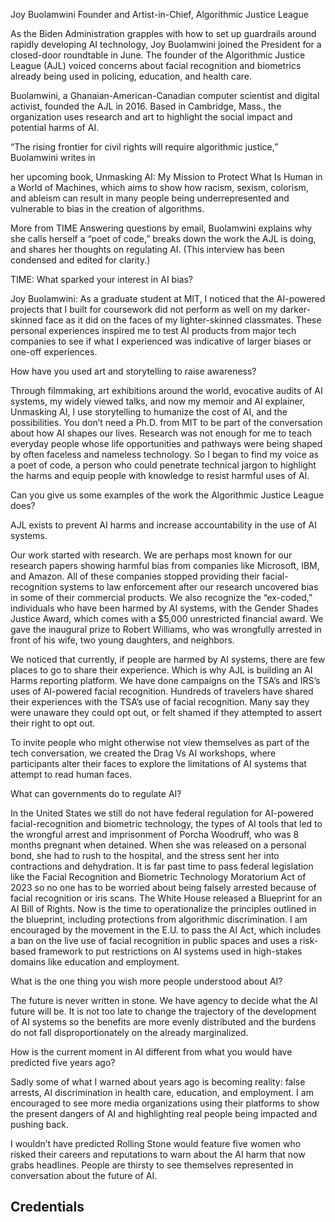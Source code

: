 Joy Buolamwini
Founder and Artist-in-Chief, Algorithmic Justice League

As the Biden Administration grapples with how to set up guardrails around rapidly developing AI technology, Joy Buolamwini joined the President for a closed-door roundtable in June. The founder of the Algorithmic Justice League (AJL) voiced concerns about facial recognition and biometrics already being used in policing, education, and health care.

Buolamwini, a Ghanaian-American-Canadian computer scientist and digital activist, founded the AJL in 2016. Based in Cambridge, Mass., the organization uses research and art to highlight the social impact and potential harms of AI.

“The rising frontier for civil rights will require algorithmic justice,” Buolamwini writes in

her upcoming book, Unmasking AI: My Mission to Protect What Is Human in a World of Machines, which aims to show how racism, sexism, colorism, and ableism can result in many people being underrepresented and vulnerable to bias in the creation of algorithms.

More from TIME
Answering questions by email, Buolamwini explains why she calls herself a “poet of code,” breaks down the work the AJL is doing, and shares her thoughts on regulating AI. (This interview has been condensed and edited for clarity.)

TIME: What sparked your interest in AI bias?

Joy Buolamwini: As a graduate student at MIT, I noticed that the AI-powered projects that I built for coursework did not perform as well on my darker-skinned face as it did on the faces of my lighter-skinned classmates. These personal experiences inspired me to test AI products from major tech companies to see if what I experienced was indicative of larger biases or one-off experiences.

How have you used art and storytelling to raise awareness?

Through filmmaking, art exhibitions around the world, evocative audits of AI systems, my widely viewed talks, and now my memoir and AI explainer, Unmasking AI, I use storytelling to humanize the cost of AI, and the possibilities. You don’t need a Ph.D. from MIT to be part of the conversation about how AI shapes our lives. Research was not enough for me to teach everyday people whose life opportunities and pathways were being shaped by often faceless and nameless technology. So I began to find my voice as a poet of code, a person who could penetrate technical jargon to highlight the harms and equip people with knowledge to resist harmful uses of AI.

Can you give us some examples of the work the Algorithmic Justice League does?

AJL exists to prevent AI harms and increase accountability in the use of AI systems.

Our work started with research. We are perhaps most known for our research papers showing harmful bias from companies like Microsoft, IBM, and Amazon. All of these companies stopped providing their facial-recognition systems to law enforcement after our research uncovered bias in some of their commercial products. We also recognize the “ex-coded,” individuals who have been harmed by AI systems, with the Gender Shades Justice Award, which comes with a $5,000 unrestricted financial award. We gave the inaugural prize to Robert Williams, who was wrongfully arrested in front of his wife, two young daughters, and neighbors.

We noticed that currently, if people are harmed by AI systems, there are few places to go to share their experience. Which is why AJL is building an AI Harms reporting platform. We have done campaigns on the TSA’s and IRS’s uses of AI-powered facial recognition. Hundreds of travelers have shared their experiences with the TSA’s use of facial recognition. Many say they were unaware they could opt out, or felt shamed if they attempted to assert their right to opt out.

To invite people who might otherwise not view themselves as part of the tech conversation, we created the Drag Vs AI workshops, where participants alter their faces to explore the limitations of AI systems that attempt to read human faces.

What can governments do to regulate AI?

In the United States we still do not have federal regulation for AI-powered facial-recognition and biometric technology, the types of AI tools that led to the wrongful arrest and imprisonment of Porcha Woodruff, who was 8 months pregnant when detained. When she was released on a personal bond, she had to rush to the hospital, and the stress sent her into contractions and dehydration. It is far past time to pass federal legislation like the Facial Recognition and Biometric Technology Moratorium Act of 2023 so no one has to be worried about being falsely arrested because of facial recognition or iris scans. The White House released a Blueprint for an AI Bill of Rights. Now is the time to operationalize the principles outlined in the blueprint, including protections from algorithmic discrimination. I am encouraged by the movement in the E.U. to pass the AI Act, which includes a ban on the live use of facial recognition in public spaces and uses a risk-based framework to put restrictions on AI systems used in high-stakes domains like education and employment.

What is the one thing you wish more people understood about AI?

The future is never written in stone. We have agency to decide what the AI future will be. It is not too late to change the trajectory of the development of AI systems so the benefits are more evenly distributed and the burdens do not fall disproportionately on the already marginalized.

How is the current moment in AI different from what you would have predicted five years ago?

Sadly some of what I warned about years ago is becoming reality: false arrests, AI discrimination in health care, education, and employment. I am encouraged to see more media organizations using their platforms to show the present dangers of AI and highlighting real people being impacted and pushing back.

I wouldn’t have predicted Rolling Stone would feature five women who risked their careers and reputations to warn about the AI harm that now grabs headlines. People are thirsty to see themselves represented in conversation about the future of AI.

## Credentials
